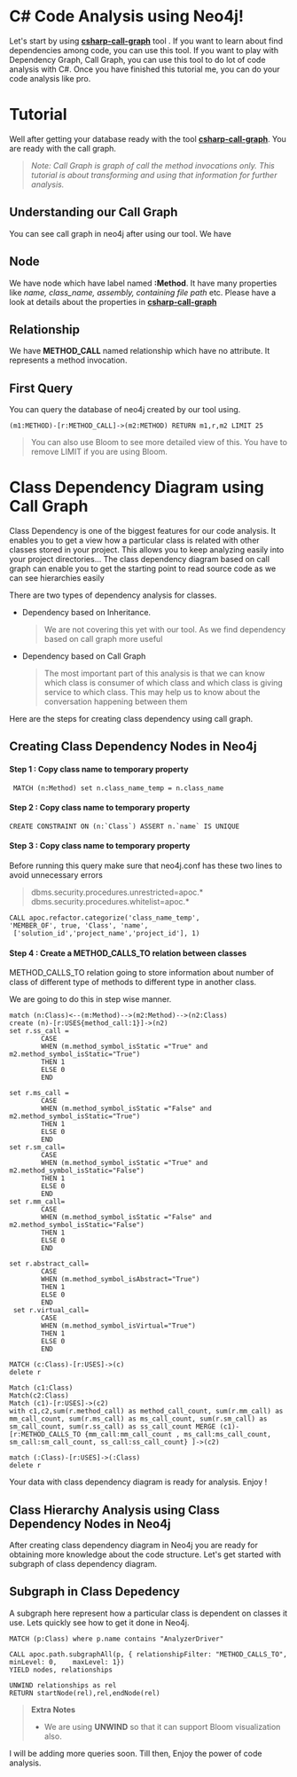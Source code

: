 # C# Code Analysis using Neo4j!

Let's start by using  **[csharp-call-graph](https://github.com/vinitsiriya/csharp-call-graph)** tool . If you want to learn about find dependencies among code, you can use this tool. If you want to play with Dependency Graph, Call Graph, you can use this tool to do lot of code analysis with C#. Once you have finished this tutorial me, you can do your code analysis like pro.


# Tutorial

Well after getting your database ready with the tool  **[csharp-call-graph](https://github.com/vinitsiriya/csharp-call-graph)**. You are ready with the call graph. 
> *Note: Call Graph is graph of call the method invocations only. This tutorial is about transforming and using that information for further analysis.*

## Understanding our Call Graph

You can see call graph in neo4j after using our tool. We have

## Node

We have node  which have label named **:Method**. It have many properties like *name, class_name, assembly, containing file path* etc. Please have a look at details about the properties in  **[csharp-call-graph](https://github.com/vinitsiriya/csharp-call-graph)**

## Relationship
We have **METHOD_CALL** named relationship which have no attribute.  It represents a method invocation.


## First Query

You can query the database of neo4j created by our tool using.
```
(m1:METHOD)-[r:METHOD_CALL]->(m2:METHOD) RETURN m1,r,m2 LIMIT 25
```
>  You can also use Bloom to see more detailed view of this. You have to remove LIMIT if you are using Bloom.


# Class Dependency Diagram using Call Graph 

Class Dependency is one of the biggest features for our code analysis. It enables you to get a view how a particular class is related with other classes stored in your project. This allows you to keep analyzing easily into your project directories... The class dependency diagram based on call graph can enable you to get the starting point to read source code as we can see hierarchies easily

There are two types of dependency analysis for classes.

- Dependency based on Inheritance.  
	> We are not covering this yet with our tool. As we find dependency based on call graph more useful

- Dependency based on Call Graph 
	> The most important part of this analysis is that we can know which class is consumer of which class and which class is giving service to which class. This may help us to know about the conversation happening between them

Here are the steps for creating  class dependency  using call graph.
## Creating  Class Dependency Nodes in Neo4j

####  Step 1 : Copy class name to temporary property  
```
 MATCH (n:Method) set n.class_name_temp = n.class_name
```

####  Step 2 : Copy class name to temporary property  
```
CREATE CONSTRAINT ON (n:`Class`) ASSERT n.`name` IS UNIQUE
```


####  Step 3 : Copy class name to temporary property
Before running this query make sure  that neo4j.conf has these two lines to avoid unnecessary errors  

>dbms.security.procedures.unrestricted=apoc.*
dbms.security.procedures.whitelist=apoc.*  
```
CALL apoc.refactor.categorize('class_name_temp', 
'MEMBER_OF', true, 'Class', 'name',
 ['solution_id','project_name','project_id'], 1)

```

####  Step 4 : Create a  METHOD_CALLS_TO relation between classes

METHOD_CALLS_TO relation going to store information about number of class of different type of methods to different type in another class.
 
We are going to do this in step wise manner. 

```
match (n:Class)<--(m:Method)-->(m2:Method)-->(n2:Class)
create (n)-[r:USES{method_call:1}]->(n2)
set r.ss_call = 
		CASE
    	WHEN (m.method_symbol_isStatic ="True" and m2.method_symbol_isStatic="True") 
        THEN 1
    	ELSE 0
    	END
        
set r.ms_call = 
		CASE
    	WHEN (m.method_symbol_isStatic ="False" and m2.method_symbol_isStatic="True") 
        THEN 1
    	ELSE 0
    	END
set r.sm_call=
	    CASE
    	WHEN (m.method_symbol_isStatic ="True" and m2.method_symbol_isStatic="False")  
        THEN 1
    	ELSE 0
    	END
set r.mm_call=
		CASE
    	WHEN (m.method_symbol_isStatic ="False" and m2.method_symbol_isStatic="False") 
        THEN 1
    	ELSE 0
    	END

set r.abstract_call= 
		CASE
    	WHEN (m.method_symbol_isAbstract="True") 
        THEN 1
    	ELSE 0
    	END
 set r.virtual_call=
 		CASE
    	WHEN (m.method_symbol_isVirtual="True") 
        THEN 1
    	ELSE 0
    	END

```
```
MATCH (c:Class)-[r:USES]->(c) 
delete r 
```

```
Match (c1:Class)
Match(c2:Class)
Match (c1)-[r:USES]->(c2)
with c1,c2,sum(r.method_call) as method_call_count, sum(r.mm_call) as mm_call_count, sum(r.ms_call) as ms_call_count, sum(r.sm_call) as sm_call_count, sum(r.ss_call) as ss_call_count MERGE (c1)-[r:METHOD_CALLS_TO {mm_call:mm_call_count , ms_call:ms_call_count, sm_call:sm_call_count, ss_call:ss_call_count} ]->(c2)
```

```
match (:Class)-[r:USES]->(:Class) 
delete r
```

Your data with class dependency diagram is ready for analysis. Enjoy !


## Class Hierarchy Analysis using Class Dependency Nodes in Neo4j

After creating class dependency diagram in Neo4j you are ready for obtaining more knowledge about the code structure. Let's get started with subgraph of class dependency diagram.

## Subgraph in Class Depedency 

A subgraph here represent how a particular class is dependent on classes it use. Lets quickly see how to get it done in Neo4j.

```
MATCH (p:Class) where p.name contains "AnalyzerDriver"

CALL apoc.path.subgraphAll(p, {	relationshipFilter: "METHOD_CALLS_TO",    minLevel: 0,    maxLevel: 1})
YIELD nodes, relationships

UNWIND relationships as rel
RETURN startNode(rel),rel,endNode(rel)
```
> **Extra Notes**
>   *  We are using **UNWIND** so that it can support Bloom visualization also.

I will be adding more queries soon. Till then, Enjoy the power of code analysis. 

